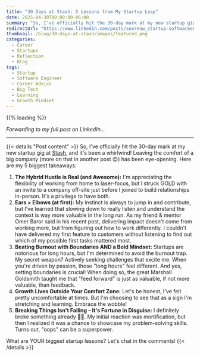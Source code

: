 ```yaml
---
title: "30 Days at Stash: 5 Lessons from My Startup Leap"
date: 2025-04-30T00:00:00-06:00
summary: "So, I've officially hit the 30-day mark at my new startup gig at Stash, and it's been a whirlwind! Leaving the comfort of a big company has been eye-opening. Here are my 5 biggest takeaways."
redirectUrl: "https://www.linkedin.com/posts/soerenw_startup-softwareengineer-careeradvice-activity-7323459253476696065-yLuv"
thumbnail: /blog/30-days-at-stash/images/featured.png
categories:
  - Career
  - Startups
  - Reflection
  - Blog
tags:
  - Startup
  - Software Engineer
  - Career Advice
  - Big Tech
  - Learning
  - Growth Mindset
---
```


{{% loading %}}

*Forwarding to my full post on LinkedIn...*

---

{{< details "Post content" >}}
So, I've officially hit the 30-day mark at my new startup gig at [Stash](https://stash.gg), and it's been a whirlwind! Leaving the comfort of a big company (more on that in another post 😉) has been eye-opening. Here are my 5 biggest takeaways:

1. **The Hybrid Hustle is Real (and Awesome):** I'm appreciating the flexibility of working from home to laser-focus, but I struck GOLD with an invite to a company off-site just before I joined to build relationships in-person. It's a privilege to have both.
2. **Ears > Elbows (at first):** My instinct is always to jump in and contribute, but I've learned that slowing down to really listen and understand the context is way more valuable in the long run. As my friend & mentor Omer Baror said in his recent post, delivering impact doesn't come from working more, but from figuring out how to work differently. I couldn't have delivered my first feature to customers without listening to find out which of my possible first tasks mattered most.
3. **Beating Burnout with Boundaries AND a Bold Mindset:** Startups are notorious for long hours, but I'm determined to avoid the burnout trap. My secret weapon? Actively seeking challenges that excite me. When you're driven by passion, those "long hours" feel different. And yes, setting boundaries is crucial! When doing so, the great Marshall Goldsmith taught me that "feed forward" is just as valuable, if not more valuable, than feedback.
4. **Growth Lives Outside Your Comfort Zone:** Let's be honest, I've felt pretty uncomfortable at times. But I'm choosing to see that as a sign I'm stretching and learning. Embrace the wobble!
5. **Breaking Things Isn't Failing – It's Fortune in Disguise:** I definitely broke something already 🤦‍♀️. My initial reaction was mortification, but then I realized it was a chance to showcase my problem-solving skills. Turns out, "oops" can be a superpower.

What are YOUR biggest startup lessons? Let's chat in the comments!
{{< /details >}}
